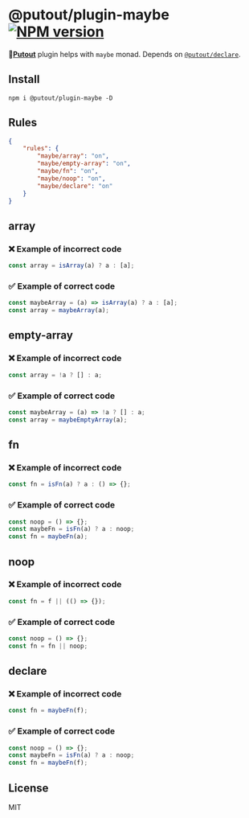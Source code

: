 # @putout/plugin-maybe [![NPM version][NPMIMGURL]][NPMURL]

[NPMIMGURL]: https://img.shields.io/npm/v/@putout/plugin-maybe.svg?style=flat&longCache=true
[NPMURL]: https://npmjs.org/package/@putout/plugin-maybe"npm"

🐊[**Putout**](https://github.com/coderaiser/putout) plugin helps with `maybe` monad. Depends on [`@putout/declare`](https://github.com/coderaiser/putout/tree/master/packages/plugin-declare#readme).

## Install

```
npm i @putout/plugin-maybe -D
```

## Rules

```json
{
    "rules": {
        "maybe/array": "on",
        "maybe/empty-array": "on",
        "maybe/fn": "on",
        "maybe/noop": "on",
        "maybe/declare": "on"
    }
}
```

## array

### ❌ Example of incorrect code

```js
const array = isArray(a) ? a : [a];
```

### ✅ Example of correct code

```js
const maybeArray = (a) => isArray(a) ? a : [a];
const array = maybeArray(a);
```

## empty-array

### ❌ Example of incorrect code

```js
const array = !a ? [] : a;
```

### ✅ Example of correct code

```js
const maybeArray = (a) => !a ? [] : a;
const array = maybeEmptyArray(a);
```

## fn

### ❌ Example of incorrect code

```js
const fn = isFn(a) ? a : () => {};
```

### ✅ Example of correct code

```js
const noop = () => {};
const maybeFn = isFn(a) ? a : noop;
const fn = maybeFn(a);
```

## noop

### ❌ Example of incorrect code

```js
const fn = f || (() => {});
```

### ✅ Example of correct code

```js
const noop = () => {};
const fn = fn || noop;
```

## declare

### ❌ Example of incorrect code

```js
const fn = maybeFn(f);
```

### ✅ Example of correct code

```js
const noop = () => {};
const maybeFn = isFn(a) ? a : noop;
const fn = maybeFn(f);
```

## License

MIT
